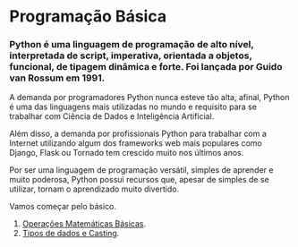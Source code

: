 # Programação Básica

### Python é uma linguagem de programação de alto nível, interpretada de script, imperativa, orientada a objetos, funcional, de tipagem dinâmica e forte. Foi lançada por Guido van Rossum em 1991.

A demanda por programadores Python nunca esteve tão alta, afinal, Python é uma das linguagens mais utilizadas no mundo e requisito para se trabalhar com Ciência de Dados e Inteligência Artificial.

Além disso, a demanda por profissionais Python para trabalhar com a Internet utilizando algum dos frameworks web mais populares como Django, Flask ou Tornado tem crescido muito nos últimos anos.

Por ser uma linguagem de programação versátil, simples de aprender e muito poderosa, Python possui recursos que, apesar de simples de se utilizar, tornam o aprendizado muito divertido.

Vamos começar pelo básico.

1. [Operações Matemáticas Básicas](https://colab.research.google.com/drive/1yhEo9lK02oJUBL-exeJfvDlW7vn6Epi7?usp=sharing).
2. [Tipos de dados e Casting](https://colab.research.google.com/drive/1n-7grrZbofrsb-EvdGywb_XD1kRSUyoO?usp=sharing).
